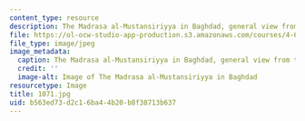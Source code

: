 ```yaml
---
content_type: resource
description: The Madrasa al-Mustansiriyya in Baghdad, general view from the courtyard.
file: https://ol-ocw-studio-app-production.s3.amazonaws.com/courses/4-614-religious-architecture-and-islamic-cultures-fall-2002/b563ed73d2c16ba44b20b8f38713b637_1071.jpg
file_type: image/jpeg
image_metadata:
  caption: The Madrasa al-Mustansiriyya in Baghdad, general view from the courtyard.
  credit: ''
  image-alt: Image of The Madrasa al-Mustansiriyya in Baghdad
resourcetype: Image
title: 1071.jpg
uid: b563ed73-d2c1-6ba4-4b20-b8f38713b637
---
```


